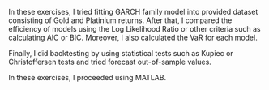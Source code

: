 In these exercises, I tried fitting GARCH family model into provided dataset consisting of Gold and Platinium returns. After that, I compared the efficiency of models using the Log Likelihood Ratio or other criteria such as calculating AIC or BIC. Moreover, I also calculated the VaR for each model. 

Finally, I did backtesting by using statistical tests such as Kupiec or Christoffersen tests and tried forecast out-of-sample values. 

In these exercises, I proceeded using MATLAB. 


